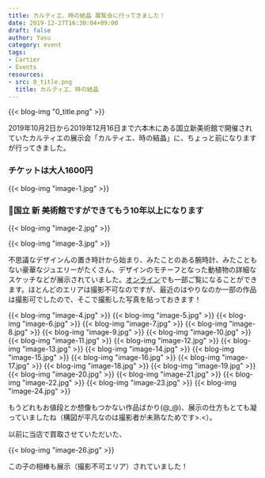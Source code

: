 ```yaml
---
title: カルティエ、時の結晶 展覧会に行ってきました！
date: 2019-12-27T16:30:04+09:00
draft: false
author: Yasu
category: event
tags:
- Cartier
- Events
resources:
- src: 0_title.png
  title: カルティエ、時の結晶
---
```


{{< blog-img "0_title.png" >}}

2019年10月2日から2019年12月16日まで六本木にある国立新美術館で開催されていたカルティエの展示会「カルティエ、時の結晶」に、ちょっと前になりますが行ってきました。

### チケットは大人1600円

{{< blog-img "image-1.jpg" >}}

### 国立 **新** 美術館ですができてもう10年以上になります

{{< blog-img "image-2.jpg" >}}

{{< blog-img "image-3.jpg" >}}

不思議なデザインんの置き時計から始まり、みたことのある腕時計、みたこともない豪華なジュエリーがたくさん、デザインのモチーフとなった動植物の詳細なスケッチなどが展示されていました。[オンライン](https://cartier2019.exhn.jp/)でも一部ご覧になることができます。ほとんどのエリアは撮影不可なのですが、最近のはやりなのか一部の作品は撮影可でしたので、そこで撮影した写真を貼っておきます！

{{< blog-img "image-4.jpg" >}}
{{< blog-img "image-5.jpg" >}}
{{< blog-img "image-6.jpg" >}}
{{< blog-img "image-7.jpg" >}}
{{< blog-img "image-8.jpg" >}}
{{< blog-img "image-9.jpg" >}}
{{< blog-img "image-10.jpg" >}}
{{< blog-img "image-11.jpg" >}}
{{< blog-img "image-12.jpg" >}}
{{< blog-img "image-13.jpg" >}}
{{< blog-img "image-14.jpg" >}}
{{< blog-img "image-15.jpg" >}}
{{< blog-img "image-16.jpg" >}}
{{< blog-img "image-17.jpg" >}}
{{< blog-img "image-18.jpg" >}}
{{< blog-img "image-19.jpg" >}}
{{< blog-img "image-20.jpg" >}}
{{< blog-img "image-21.jpg" >}}
{{< blog-img "image-22.jpg" >}}
{{< blog-img "image-23.jpg" >}}
{{< blog-img "image-24.jpg" >}}

もうどれもお値段とか想像もつかない作品ばかり(@_@)、展示の仕方もとても凝っていましたね（構図が平凡なのは撮影者が未熟なためです>.<）。

以前に当店で買取させていただいた、

{{< blog-img "image-26.jpg" >}}

この子の相棒も展示（撮影不可エリア）されていました！
